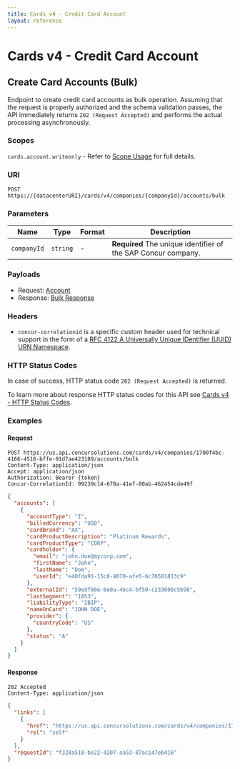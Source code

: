 ```yaml
---
title: Cards v4 - Credit Card Account
layout: reference
---
```


# Cards v4 - Credit Card Account

## <a name="account-resource-create"></a>Create Card Accounts (Bulk)

Endpoint to create credit card accounts as bulk operation. Assuming that the request is properly authorized and the schema validation passes, the API immediately returns `202 (Request Accepted)` and performs the actual processing asynchronously.

### Scopes

`cards.account.writeonly` - Refer to [Scope Usage](./v4.get-started.html#scope-usage) for full details.

### URI

```shell
POST https://{datacenterURI}/cards/v4/companies/{companyId}/accounts/bulk
```

### Parameters

Name|Type|Format|Description
---|---|---|---
`companyId`|`string`|-|**Required** The unique identifier of the SAP Concur company.

### Payloads

* Request: [Account](./v4.endpoints.schemas.html#schema-account)
* Response: [Bulk Response](./v4.endpoints.schemas.html#schema-bulk-response)

###  Headers

* `concur-correlationid` is a specific custom header used for technical support in the form of a [RFC 4122 A Universally Unique IDentifier (UUID) URN Namespace](https://tools.ietf.org/html/rfc4122).

###  HTTP Status Codes

In case of success, HTTP status code `202 (Request Accepted)` is returned.

To learn more about response HTTP status codes for this API see [Cards v4 - HTTP Status Codes](./v4.response-codes.html).

### Examples

#### Request

```shell
POST https://us.api.concursolutions.com/cards/v4/companies/1700f4bc-4166-4516-bffe-91d7ae423189/accounts/bulk
Content-Type: application/json
Accept: application/json
Authorization: Bearer {token}
Concur-CorrelationId: 99239c14-678a-41ef-80ab-462454cde49f
```

```json
{
  "accounts": [
    {
      "accountType": "I",
      "billedCurrency": "USD",
      "cardBrand": "AX",
      "cardProductDescription": "Platinum Rewards",
      "cardProductType": "CORP",
      "cardholder": {
        "email": "john.doe@mycorp.com",
        "firstName": "John",
        "lastName": "Doe",
        "userId": "e48fda91-15c8-4670-afe5-6c76501813c9"
      },
      "externalId": "59edf00e-6e0a-46c4-bf59-c233000c5b98",
      "lastSegment": "1853",
      "liabilityType": "IBIP",
      "nameOnCard": "JOHN DOE",
      "provider": {
        "countryCode": "US"
      },
      "status": "A"
    }
  ]
}
```

#### Response

```shell
202 Accepted
Content-Type: application/json
```

```json
{
  "links": [
    {
      "href": "https://us.api.concursolutions.com/cards/v4/companies/1700f4bc-4166-4516-bffe-91d7ae423189/bulkrequests/f328a518-be22-4207-aa53-87ac147eb416",
      "rel": "self"
    }
  ],
  "requestId": "f328a518-be22-4207-aa53-87ac147eb416"
}
```
